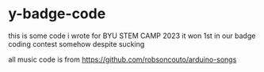 # y-badge-code

this is some code i wrote for BYU STEM CAMP 2023
it won 1st in our badge coding contest somehow despite sucking

all music code is from https://github.com/robsoncouto/arduino-songs


